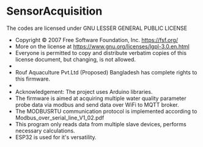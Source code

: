 # SensorAcquisition

The codes are licensed under GNU LESSER GENERAL PUBLIC LICENSE
*   Copyright © 2007 Free Software Foundation, Inc. <https://fsf.org/>
*   More on the license at <https://www.gnu.org/licenses/lgpl-3.0.en.html>
*   Everyone is permitted to copy and distribute verbatim copies of this license document, but changing, is not allowed.
*   
*   Rouf Aquaculture Pvt.Ltd (Proposed) Bangladesh has complete rights to this firmware.
*
*   Acknowledgement: The project uses Arduino libraries.  
*   The firmware is aimed at acquiring multiple water quality parameter probe data via modbus and send data over WiFi to MQTT broker.
*   The MODBUSRTU communication protocol is implemented according to Modbus_over_serial_line_V1_02.pdf
*   This program only reads data from multiple slave devices, performs necessary calculations.
*   ESP32 is used for it's versatility. 

